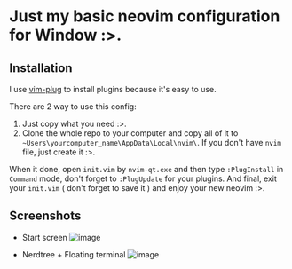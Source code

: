 # Just my basic neovim configuration for Window :>.

## Installation

I use [vim-plug](https://github.com/junegunn/vim-plug) to install plugins because it's easy to use.

There are 2 way to use this config:
1. Just copy what you need :>.
2. Clone the whole repo to your computer and copy all of it to `~Users\yourcomputer_name\AppData\Local\nvim\`. If you don't have `nvim` file, just create it :>.

When it done, open `init.vim` by `nvim-qt.exe` and then type `:PlugInstall` in `Command` mode, don't forget to `:PlugUpdate` for your plugins. And final, exit your `init.vim` ( don't forget to save it ) and enjoy your new neovim :>. 

## Screenshots 

 - Start screen
![image](https://user-images.githubusercontent.com/47920109/135983840-ff618a64-fc43-475d-878e-511bee49b36e.png)

 - Nerdtree + Floating terminal
![image](https://user-images.githubusercontent.com/47920109/135984322-2448003c-43bc-4174-8371-94c6c2708be6.png)

